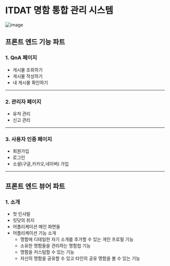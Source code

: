 # ITDAT 명함 통합 관리 시스템
![image](https://github.com/user-attachments/assets/9803e497-c038-44f5-92d9-a1dd29a9f088)
## 프론트 엔드 기능 파트
### 1. QnA 페이지
- 게시물 조회하기
- 게시물 작성하기
- 내 게시물 확인하기
---
### 2. 관리자 페이지
- 유저 관리
- 신고 관리
---
### 3. 사용자 인증 페이지
- 회원가입
- 로그인
- 소셜(구글,카카오,네이버) 가입
---
## 프론트 엔드 뷰어 파트
### 1. 소개
- 첫 인사말
- 잇닷의 취지
- 어플리케이션 메인 화면들
- 어플리케이션 기능 소개
  + 명함에 디테일한 자기 소개를 추가할 수 있는 개인 프로필 기능
  + 소유한 명함들을 관리하는 명함첩 기능
  + 명함을 커스텀할 수 있는 기능
  + 자신의 명함을 공유할 수 있고 타인의 공유 명함을 볼 수 있는 기능
